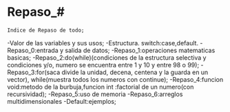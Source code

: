 # Repaso_#

    Indice de Repaso de todo;
-Valor de las variables y sus usos;
-Estructura. switch:case,default.
-Repaso_0:entrada y salida de datos;
-Repaso_1:operaciones matematicas basicas;
-Repaso_2:do(while)(condiciones de la estructura selectiva y condiciones y/o, numero se encuentra entre 1 y 10  y entre 98 o 99);
-Repaso_3:for(saca divide la unidad, decena, centena y la guarda en un vector), while(muestra todos los numeros con continue);
-Repaso_4:funcion void:metodo de la burbuja,funcion int :factorial de un numero(con recursividad); 
-Repaso_5:uso de memoria 
-Repaso_6:arreglos multidimensionales
-Default:ejemplos;
